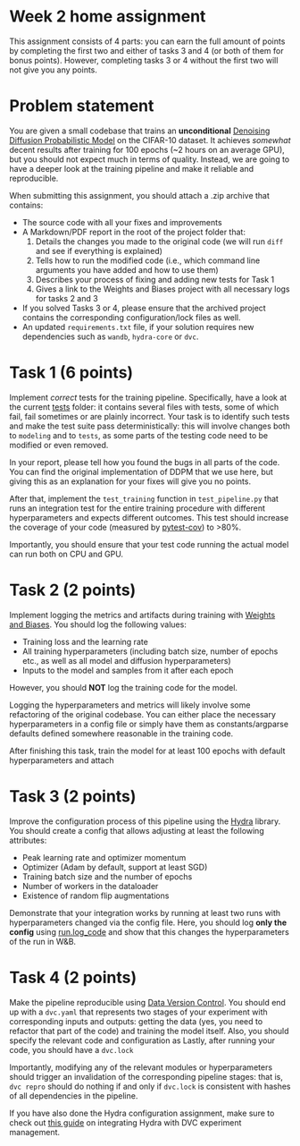# Week 2 home assignment

This assignment consists of 4 parts: you can earn the full amount of points by completing the first two and either of 
tasks 3 and 4 (or both of them for bonus points).
However, completing tasks 3 or 4 without the first two will not give you any points.

# Problem statement
You are given a small codebase that trains an **unconditional** [Denoising Diffusion Probabilistic Model](https://arxiv.org/abs/2006.11239)
on the CIFAR-10 dataset.
It achieves *somewhat* decent results after training for 100 epochs (~2 hours on an average GPU), but you should not 
expect much in terms of quality.
Instead, we are going to have a deeper look at the training pipeline and make it reliable and reproducible.

When submitting this assignment, you should attach a .zip archive that contains:
- The source code with all your fixes and improvements
- A Markdown/PDF report in the root of the project folder that:
  1. Details the changes you made to the original code (we will run `diff` and see if everything is explained)
  2. Tells how to run the modified code (i.e., which command line arguments you have added and how to use them)
  3. Describes your process of fixing and adding new tests for Task 1
  4. Gives a link to the Weights and Biases project with all necessary logs for tasks 2 and 3
- If you solved Tasks 3 or 4, please ensure that the archived project contains the corresponding configuration/lock files as well.
- An updated `requirements.txt` file, if your solution requires new dependencies such as `wandb`, `hydra-core` or `dvc`.

# Task 1 (6 points)
Implement *correct* tests for the training pipeline.
Specifically, have a look at the current [tests](./tests) folder: it contains several files with tests, 
some of which fail, fail sometimes or are plainly incorrect.
Your task is to identify such tests and make the test suite pass deterministically: this will involve changes both to `modeling`
and to `tests`, as some parts of the testing code need to be modified or even removed.

In your report, please tell how you found the bugs in all parts of the code.
You can find the original implementation of DDPM that we use here, but giving this as an explanation for your fixes 
will give you no points.

After that, implement the `test_training` function in `test_pipeline.py` that runs an integration test for the
entire training procedure with different hyperparameters and expects different outcomes.
This test should increase the coverage of your code (measured by [pytest-cov](https://github.com/pytest-dev/pytest-cov)) to >80%.

Importantly, you should ensure that your test code running the actual model can run both on CPU and GPU. 


# Task 2 (2 points)
Implement logging the metrics and artifacts during training with [Weights and Biases](https://wandb.ai/site).
You should log the following values:
* Training loss and the learning rate
* All training hyperparameters (including batch size, number of epochs etc., as well as all model and diffusion hyperparameters)
* Inputs to the model and samples from it after each epoch

However, you should **NOT** log the training code for the model.

Logging the hyperparameters and metrics will likely involve some refactoring of the original codebase.
You can either place the necessary hyperparameters in a config file or simply have them as constants/argparse defaults 
defined somewhere reasonable in the training code.

After finishing this task, train the model for at least 100 epochs with default hyperparameters and attach 

# Task 3 (2 points)
Improve the configuration process of this pipeline using the [Hydra](https://hydra.cc/) library.
You should create a config that allows adjusting at least the following attributes:
* Peak learning rate and optimizer momentum
* Optimizer (Adam by default, support at least SGD)
* Training batch size and the number of epochs
* Number of workers in the dataloader
* Existence of random flip augmentations

Demonstrate that your integration works by running at least two runs with hyperparameters changed via the config file.
Here, you should log **only the config** using [run.log_code](https://docs.wandb.ai/ref/python/run#log_code) and show
that this changes the hyperparameters of the run in W&B.

# Task 4 (2 points)
Make the pipeline reproducible using [Data Version Control](https://dvc.org/). 
You should end up with a `dvc.yaml` that represents two stages of your experiment with corresponding inputs and outputs: 
getting the data (yes, you need to refactor that part of the code) and training the model itself.
Also, you should specify the relevant code and configuration as 
Lastly, after running your code, you should have a `dvc.lock`

Importantly, modifying any of the relevant modules or hyperparameters should trigger an invalidation of the
corresponding pipeline stages: that is, `dvc repro` should do nothing if and only if `dvc.lock` is consistent with
hashes of all dependencies in the pipeline.

If you have also done the Hydra configuration assignment, make sure to check out [this guide](https://dvc.org/doc/user-guide/experiment-management/hydra-composition)
on integrating Hydra with DVC experiment management.